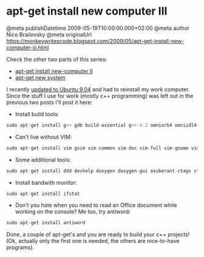 # apt-get install new computer III

@meta publishDatetime 2009-05-19T10:00:00.000+02:00
@meta author Nico Brailovsky
@meta originalUrl https://monkeywritescode.blogspot.com/2009/05/apt-get-install-new-computer-iii.html

Check the other two parts of this series:

* [apt-get install new-computer II](/blog_md/2008/1228_aptgetinstallnewcomputerII.md)
* [apt-get new system](/blog_md/2008/1009_aptgetnewcomputer.md)

I recently [updated to Ubuntu 9.04](blog_md/2009/0427_UbuntuJ.J..md) and had to reinstall my work computer. Since the stuff I use for work (mostly c++ programming) was left out in the previous two posts I'll post it here:

* Install build tools:

```c++
sudo apt-get install g++ gdb build-essential g++-4.2 omniorb4 omniidl4-python omniidl4 libxerces-c2-dev
```

* Can't live without VIM:

```c++
sudo apt-get install vim gvim vim-common vim-doc vim-full vim-gnome vim-gtk
```

* Some additional tools:

```c++
sudo apt-get install ddd devhelp doxygen doxygen-gui exuberant-ctags ctags  subversion
```

* Install bandwith monitor:

```c++
sudo apt-get install ifstat
```

* Don't you hate when you need to read an Office document while working on the console? Me too, try antiword:

```c++
sudo apt-get install antiword
```

Done, a couple of apt-get's and you are ready to build your c++ projects! (Ok, actually only the first one is needed, the others are nice-to-have programs).

